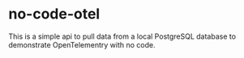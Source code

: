 # no-code-otel
This is a simple api to pull data from a local PostgreSQL database to demonstrate OpenTelementry with no code.